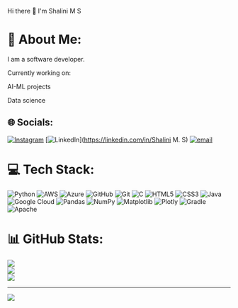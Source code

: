 Hi there 👋 I'm Shalini M S

# 💫 About Me:
I am a software developer.

Currently working on:

AI-ML projects

Data science


## 🌐 Socials:
[![Instagram](https://img.shields.io/badge/Instagram-%23E4405F.svg?logo=Instagram&logoColor=white)](https://instagram.com/shalini__8_8) [![LinkedIn](https://img.shields.io/badge/LinkedIn-%230077B5.svg?logo=linkedin&logoColor=white)](https://linkedin.com/in/Shalini M. S) [![email](https://img.shields.io/badge/Email-D14836?logo=gmail&logoColor=white)](mailto:shalinishivakumar2004@gmail.com) 

# 💻 Tech Stack:
![Python](https://img.shields.io/badge/python-3670A0?style=flat-square&logo=python&logoColor=ffdd54) ![AWS](https://img.shields.io/badge/AWS-%23FF9900.svg?style=flat-square&logo=amazon-aws&logoColor=white) ![Azure](https://img.shields.io/badge/azure-%230072C6.svg?style=flat-square&logo=microsoftazure&logoColor=white) ![GitHub](https://img.shields.io/badge/github-%23121011.svg?style=flat-square&logo=github&logoColor=white) ![Git](https://img.shields.io/badge/git-%23F05033.svg?style=flat-square&logo=git&logoColor=white) ![C](https://img.shields.io/badge/c-%2300599C.svg?style=flat-square&logo=c&logoColor=white) ![HTML5](https://img.shields.io/badge/html5-%23E34F26.svg?style=flat-square&logo=html5&logoColor=white) ![CSS3](https://img.shields.io/badge/css3-%231572B6.svg?style=flat-square&logo=css3&logoColor=white) ![Java](https://img.shields.io/badge/java-%23ED8B00.svg?style=flat-square&logo=openjdk&logoColor=white) ![Google Cloud](https://img.shields.io/badge/GoogleCloud-%234285F4.svg?style=flat-square&logo=google-cloud&logoColor=white) ![Pandas](https://img.shields.io/badge/pandas-%23150458.svg?style=flat-square&logo=pandas&logoColor=white) ![NumPy](https://img.shields.io/badge/numpy-%23013243.svg?style=flat-square&logo=numpy&logoColor=white) ![Matplotlib](https://img.shields.io/badge/Matplotlib-%23ffffff.svg?style=flat-square&logo=Matplotlib&logoColor=black) ![Plotly](https://img.shields.io/badge/Plotly-%233F4F75.svg?style=flat-square&logo=plotly&logoColor=white) ![Gradle](https://img.shields.io/badge/Gradle-02303A.svg?style=flat-square&logo=Gradle&logoColor=white) ![Apache](https://img.shields.io/badge/apache-%23D42029.svg?style=flat-square&logo=apache&logoColor=white)
# 📊 GitHub Stats:
![](https://github-readme-stats.vercel.app/api?username=Shalini875-alt&theme=radical&hide_border=false&include_all_commits=false&count_private=false)<br/>
![](https://nirzak-streak-stats.vercel.app/?user=Shalini875-alt&theme=radical&hide_border=false)<br/>
![](https://github-readme-stats.vercel.app/api/top-langs/?username=Shalini875-alt&theme=radical&hide_border=false&include_all_commits=false&count_private=false&layout=compact)

---
[![](https://visitcount.itsvg.in/api?id=Shalini875-alt&icon=0&color=0)](https://visitcount.itsvg.in)

<!-- Proudly created with GPRM ( https://gprm.itsvg.in ) -->
